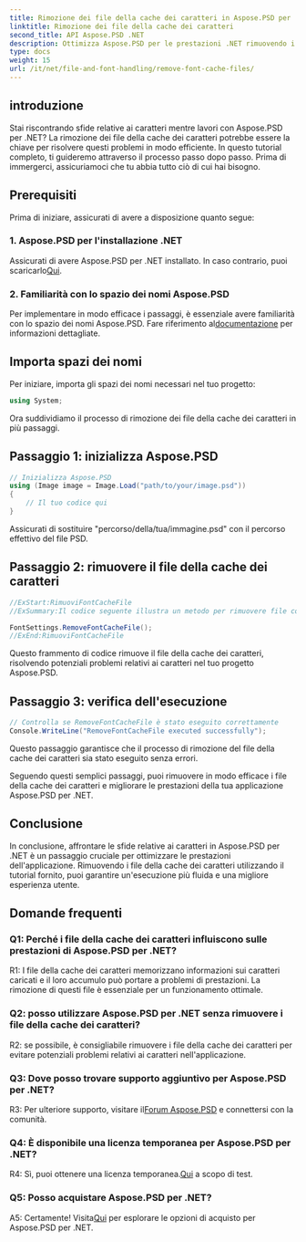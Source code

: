 ```yaml
---
title: Rimozione dei file della cache dei caratteri in Aspose.PSD per .NET
linktitle: Rimozione dei file della cache dei caratteri
second_title: API Aspose.PSD .NET
description: Ottimizza Aspose.PSD per le prestazioni .NET rimuovendo i file della cache dei caratteri. Segui la nostra guida passo passo per un'esecuzione senza intoppi.
type: docs
weight: 15
url: /it/net/file-and-font-handling/remove-font-cache-files/
---
```

## introduzione

Stai riscontrando sfide relative ai caratteri mentre lavori con Aspose.PSD per .NET? La rimozione dei file della cache dei caratteri potrebbe essere la chiave per risolvere questi problemi in modo efficiente. In questo tutorial completo, ti guideremo attraverso il processo passo dopo passo. Prima di immergerci, assicuriamoci che tu abbia tutto ciò di cui hai bisogno.

## Prerequisiti

Prima di iniziare, assicurati di avere a disposizione quanto segue:

### 1. Aspose.PSD per l'installazione .NET

 Assicurati di avere Aspose.PSD per .NET installato. In caso contrario, puoi scaricarlo[Qui](https://releases.aspose.com/psd/net/).

### 2. Familiarità con lo spazio dei nomi Aspose.PSD

 Per implementare in modo efficace i passaggi, è essenziale avere familiarità con lo spazio dei nomi Aspose.PSD. Fare riferimento al[documentazione](https://reference.aspose.com/psd/net/) per informazioni dettagliate.

## Importa spazi dei nomi

Per iniziare, importa gli spazi dei nomi necessari nel tuo progetto:

```csharp
using System;
```

Ora suddividiamo il processo di rimozione dei file della cache dei caratteri in più passaggi.

## Passaggio 1: inizializza Aspose.PSD

```csharp
// Inizializza Aspose.PSD
using (Image image = Image.Load("path/to/your/image.psd"))
{
    // Il tuo codice qui
}
```

Assicurati di sostituire "percorso/della/tua/immagine.psd" con il percorso effettivo del file PSD.

## Passaggio 2: rimuovere il file della cache dei caratteri

```csharp
//ExStart:RimuoviFontCacheFile
//ExSummary:Il codice seguente illustra un metodo per rimuovere file con la cache dei caratteri caricati.

FontSettings.RemoveFontCacheFile();
//ExEnd:RimuoviFontCacheFile
```

Questo frammento di codice rimuove il file della cache dei caratteri, risolvendo potenziali problemi relativi ai caratteri nel tuo progetto Aspose.PSD.

## Passaggio 3: verifica dell'esecuzione

```csharp
// Controlla se RemoveFontCacheFile è stato eseguito correttamente
Console.WriteLine("RemoveFontCacheFile executed successfully");
```

Questo passaggio garantisce che il processo di rimozione del file della cache dei caratteri sia stato eseguito senza errori.

Seguendo questi semplici passaggi, puoi rimuovere in modo efficace i file della cache dei caratteri e migliorare le prestazioni della tua applicazione Aspose.PSD per .NET.

## Conclusione

In conclusione, affrontare le sfide relative ai caratteri in Aspose.PSD per .NET è un passaggio cruciale per ottimizzare le prestazioni dell'applicazione. Rimuovendo i file della cache dei caratteri utilizzando il tutorial fornito, puoi garantire un'esecuzione più fluida e una migliore esperienza utente.

## Domande frequenti

### Q1: Perché i file della cache dei caratteri influiscono sulle prestazioni di Aspose.PSD per .NET?

R1: I file della cache dei caratteri memorizzano informazioni sui caratteri caricati e il loro accumulo può portare a problemi di prestazioni. La rimozione di questi file è essenziale per un funzionamento ottimale.

### Q2: posso utilizzare Aspose.PSD per .NET senza rimuovere i file della cache dei caratteri?

R2: se possibile, è consigliabile rimuovere i file della cache dei caratteri per evitare potenziali problemi relativi ai caratteri nell'applicazione.

### Q3: Dove posso trovare supporto aggiuntivo per Aspose.PSD per .NET?

 R3: Per ulteriore supporto, visitare il[Forum Aspose.PSD](https://forum.aspose.com/c/psd/34) e connettersi con la comunità.

### Q4: È disponibile una licenza temporanea per Aspose.PSD per .NET?

 R4: Sì, puoi ottenere una licenza temporanea.[Qui](https://purchase.aspose.com/temporary-license/) a scopo di test.

### Q5: Posso acquistare Aspose.PSD per .NET?

 A5: Certamente! Visita[Qui](https://purchase.aspose.com/buy) per esplorare le opzioni di acquisto per Aspose.PSD per .NET.